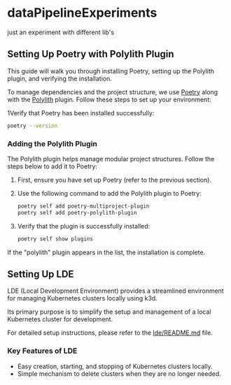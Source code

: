 # dataPipelineExperiments
just an experiment with different lib's

## Setting Up Poetry with Polylith Plugin

This guide will walk you through installing Poetry, setting up the Polylith plugin, and verifying the installation.

To manage dependencies and the project structure, we use [Poetry](https://python-poetry.org/) along with the [Polylith](https://polylith.gitbook.io/polylith/) plugin. Follow these steps to set up your environment:


1Verify that Poetry has been installed successfully:
   ```bash
   poetry --version
   ```

### Adding the Polylith Plugin

The Polylith plugin helps manage modular project structures. Follow the steps below to add it to Poetry:

1. First, ensure you have set up Poetry (refer to the previous section).

2. Use the following command to add the Polylith plugin to Poetry:
   ```bash
   poetry self add poetry-multiproject-plugin
   poetry self add poetry-polylith-plugin
   ```

3. Verify that the plugin is successfully installed:
   ```bash
   poetry self show plugins
   ```

If the "polylith" plugin appears in the list, the installation is complete.


## Setting Up LDE

LDE (Local Development Environment) provides a streamlined environment for managing Kubernetes clusters locally using k3d.

Its primary purpose is to simplify the setup and management of a local Kubernetes cluster for development.

For detailed setup instructions, please refer to the [lde/README.md](lde/README.md) file.

### Key Features of LDE

- Easy creation, starting, and stopping of Kubernetes clusters locally.
- Simple mechanism to delete clusters when they are no longer needed.

